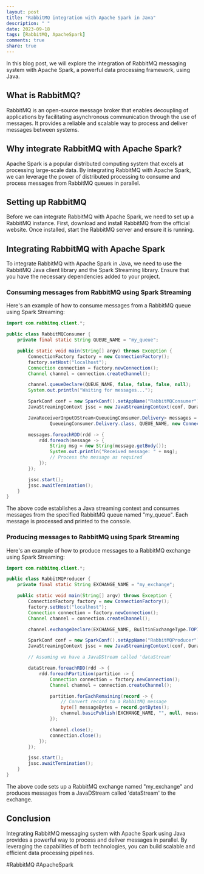 ```yaml
---
layout: post
title: "RabbitMQ integration with Apache Spark in Java"
description: " "
date: 2023-09-18
tags: [RabbitMQ, ApacheSpark]
comments: true
share: true
---
```


In this blog post, we will explore the integration of RabbitMQ messaging system with Apache Spark, a powerful data processing framework, using Java. 

## What is RabbitMQ?

RabbitMQ is an open-source message broker that enables decoupling of applications by facilitating asynchronous communication through the use of messages. It provides a reliable and scalable way to process and deliver messages between systems.

## Why integrate RabbitMQ with Apache Spark?

Apache Spark is a popular distributed computing system that excels at processing large-scale data. By integrating RabbitMQ with Apache Spark, we can leverage the power of distributed processing to consume and process messages from RabbitMQ queues in parallel.

## Setting up RabbitMQ

Before we can integrate RabbitMQ with Apache Spark, we need to set up a RabbitMQ instance. First, download and install RabbitMQ from the official website. Once installed, start the RabbitMQ server and ensure it is running.

## Integrating RabbitMQ with Apache Spark

To integrate RabbitMQ with Apache Spark in Java, we need to use the RabbitMQ Java client library and the Spark Streaming library. Ensure that you have the necessary dependencies added to your project.

### Consuming messages from RabbitMQ using Spark Streaming

Here's an example of how to consume messages from a RabbitMQ queue using Spark Streaming:

```java
import com.rabbitmq.client.*;

public class RabbitMQConsumer {
    private final static String QUEUE_NAME = "my_queue";

    public static void main(String[] argv) throws Exception {
        ConnectionFactory factory = new ConnectionFactory();
        factory.setHost("localhost");
        Connection connection = factory.newConnection();
        Channel channel = connection.createChannel();

        channel.queueDeclare(QUEUE_NAME, false, false, false, null);
        System.out.println("Waiting for messages...");

        SparkConf conf = new SparkConf().setAppName("RabbitMQConsumer");
        JavaStreamingContext jssc = new JavaStreamingContext(conf, Durations.seconds(5));

        JavaReceiverInputDStream<QueueingConsumer.Delivery> messages = RabbitMQUtils.createJavaStream(jssc,
                QueueingConsumer.Delivery.class, QUEUE_NAME, new ConnectionFactory());

        messages.foreachRDD(rdd -> {
            rdd.foreach(message -> {
                String msg = new String(message.getBody());
                System.out.println("Received message: " + msg);
                // Process the message as required
            });
        });

        jssc.start();
        jssc.awaitTermination();
    }
}
```
The above code establishes a Java streaming context and consumes messages from the specified RabbitMQ queue named "my_queue". Each message is processed and printed to the console.

### Producing messages to RabbitMQ using Spark Streaming

Here's an example of how to produce messages to a RabbitMQ exchange using Spark Streaming:

```java
import com.rabbitmq.client.*;

public class RabbitMQProducer {
    private final static String EXCHANGE_NAME = "my_exchange";

    public static void main(String[] argv) throws Exception {
        ConnectionFactory factory = new ConnectionFactory();
        factory.setHost("localhost");
        Connection connection = factory.newConnection();
        Channel channel = connection.createChannel();

        channel.exchangeDeclare(EXCHANGE_NAME, BuiltinExchangeType.TOPIC);

        SparkConf conf = new SparkConf().setAppName("RabbitMQProducer");
        JavaStreamingContext jssc = new JavaStreamingContext(conf, Durations.seconds(5));

        // Assuming we have a JavaDStream called 'dataStream'

        dataStream.foreachRDD(rdd -> {
            rdd.foreachPartition(partition -> {
                Connection connection = factory.newConnection();
                Channel channel = connection.createChannel();

                partition.forEachRemaining(record -> {
                    // Convert record to a RabbitMQ message
                    byte[] messageBytes = record.getBytes();
                    channel.basicPublish(EXCHANGE_NAME, "", null, messageBytes);
                });

                channel.close();
                connection.close();
            });
        });

        jssc.start();
        jssc.awaitTermination();
    }
}
```
The above code sets up a RabbitMQ exchange named "my_exchange" and produces messages from a JavaDStream called 'dataStream' to the exchange.

## Conclusion

Integrating RabbitMQ messaging system with Apache Spark using Java provides a powerful way to process and deliver messages in parallel. By leveraging the capabilities of both technologies, you can build scalable and efficient data processing pipelines.

#RabbitMQ #ApacheSpark